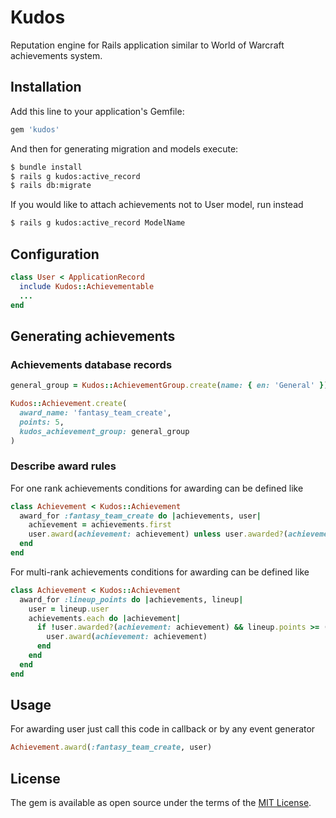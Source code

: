 # Kudos
Reputation engine for Rails application similar to World of Warcraft achievements system.

## Installation

Add this line to your application's Gemfile:
```ruby
gem 'kudos'
```

And then for generating migration and models execute:
```bash
$ bundle install
$ rails g kudos:active_record
$ rails db:migrate
```

If you would like to attach achievements not to User model, run instead
```bash
$ rails g kudos:active_record ModelName
```

## Сonfiguration

```ruby
class User < ApplicationRecord
  include Kudos::Achievementable
  ...
end
```

## Generating achievements

### Achievements database records

```ruby
general_group = Kudos::AchievementGroup.create(name: { en: 'General' })

Kudos::Achievement.create(
  award_name: 'fantasy_team_create',
  points: 5,
  kudos_achievement_group: general_group
)
```

### Describe award rules

For one rank achievements conditions for awarding can be defined like
```ruby
class Achievement < Kudos::Achievement
  award_for :fantasy_team_create do |achievements, user|
    achievement = achievements.first
    user.award(achievement: achievement) unless user.awarded?(achievement: achievement)
  end
end
```

For multi-rank achievements conditions for awarding can be defined like
```ruby
class Achievement < Kudos::Achievement
  award_for :lineup_points do |achievements, lineup|
    user = lineup.user
    achievements.each do |achievement|
      if !user.awarded?(achievement: achievement) && lineup.points >= (achievement.rank * 10)
        user.award(achievement: achievement)
      end
    end
  end
end
```

## Usage

For awarding user just call this code in callback or by any event generator
```ruby
Achievement.award(:fantasy_team_create, user)
```

## License
The gem is available as open source under the terms of the [MIT License](https://opensource.org/licenses/MIT).
